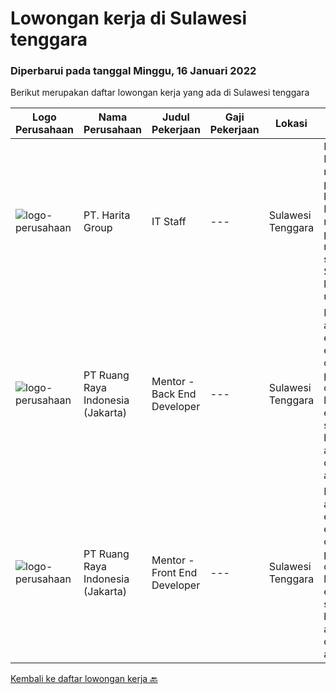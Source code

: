 
  # Lowongan kerja di Sulawesi tenggara

  ### Diperbarui pada tanggal Minggu, 16 Januari 2022

  Berikut merupakan daftar lowongan kerja yang ada di Sulawesi tenggara

  |Logo Perusahaan | Nama Perusahaan | Judul Pekerjaan | Gaji Pekerjaan | Lokasi | Deskripsi | Tanggal diunggah | Pranala |
  | -------------- | --------------- | --------------- | --------- | --------- | -------------- | ------- | ----------- |
  |![logo-perusahaan](https://image-service-cdn.seek.com.au/0e5eef6d2e8a37f780b33d25c761de42e1a8df49/ee4dce1061f3f616224767ad58cb2fc751b8d2dc)|PT. Harita Group|IT Staff|---|Sulawesi Tenggara|Kualifikasi: Mampu menyelesaikan permasalahan hardware Mampu menyelesaikan permasalahan network dan system admin Support kebutuhan user di site...|Senin, 20 Desember 2021|https://www.jobstreet.co.id/id/job/it-staff-3727497?token=0~4f23eb35-0b75-435d-bba6-47e35791fb37&sectionRank=1&jobId=jobstreet-id-job-3727497|
|![logo-perusahaan](https://image-service-cdn.seek.com.au/7eee59ea5934120f389dd02961ddcb6b62946481/ee4dce1061f3f616224767ad58cb2fc751b8d2dc)|PT Ruang Raya Indonesia (Jakarta)|Mentor - Back End Developer|---|Sulawesi Tenggara|Ruangguru is a tech-enabled education company that provides a one-stop learning experience for students to have better access to quality content and...|Selasa, 28 Desember 2021|https://www.jobstreet.co.id/id/job/mentor-back-end-developer-1030053009?token=0~4f23eb35-0b75-435d-bba6-47e35791fb37&sectionRank=2&jobId=jobstreet-id-job-1030053009|
|![logo-perusahaan](https://image-service-cdn.seek.com.au/7eee59ea5934120f389dd02961ddcb6b62946481/ee4dce1061f3f616224767ad58cb2fc751b8d2dc)|PT Ruang Raya Indonesia (Jakarta)|Mentor - Front End Developer|---|Sulawesi Tenggara|Ruangguru is a tech-enabled education company that provides a one-stop learning experience for students to have better access to quality content and...|Selasa, 28 Desember 2021|https://www.jobstreet.co.id/id/job/mentor-front-end-developer-1030052998?token=0~4f23eb35-0b75-435d-bba6-47e35791fb37&sectionRank=3&jobId=jobstreet-id-job-1030052998|


  [Kembali ke daftar lowongan kerja 🔙](../README.md#daftar-lowongan-kerja)
  